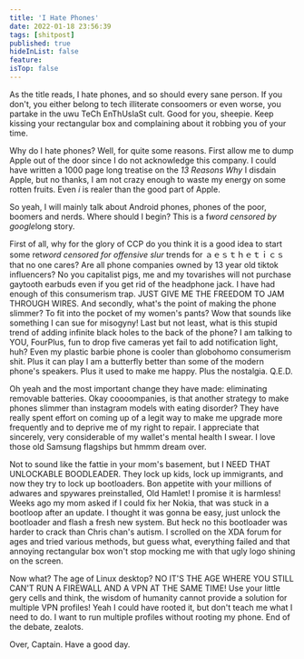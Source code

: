 ```yaml
---
title: 'I Hate Phones'
date: 2022-01-18 23:56:39
tags: [shitpost]
published: true
hideInList: false
feature: 
isTop: false
---
```

As the title reads, I hate phones, and so should every sane person. If you don't, you either belong to tech illiterate consoomers or even worse, you partake in the uwu TeCh EnThUsIaSt cult. Good for you, sheepie. Keep kissing your rectangular box and complaining about it robbing you of your time. 

Why do I hate phones? Well, for quite some reasons. First allow me to dump Apple out of the door since I do not acknowledge this company. I could have written a 1000 page long treatise on the *13 Reasons Why* I disdain Apple, but no thanks, I am not crazy enough to waste my energy on some rotten fruits. Even *i* is realer than the good part of Apple.

So yeah, I will mainly talk about Android phones, phones of the poor, boomers and nerds. Where should I begin? This is a f*word censored by google*long story. 

First of all, why for the glory of CCP do you think it is a good idea to start some ret*word censored for offensive slur* trends for ａｅｓｔｈｅｔｉｃｓ that no one cares? Are all phone companies owned by 13 year old tiktok influencers? No you capitalist pigs, me and my tovarishes will not purchase gaytooth earbuds even if you get rid of the headphone jack. I have had enough of this consumerism trap. JUST GIVE ME THE FREEDOM TO JAM THROUGH WIRES. And secondly, what's the point of making the phone slimmer? To fit into the pocket of my women's pants? Wow that sounds like something I can sue for misogyny! Last but not least, what is this stupid trend of adding infinite black holes to the back of the phone? I am talking to YOU, FourPlus, fun to drop five cameras yet fail to add notification light, huh? Even my plastic barbie phone is cooler than globohomo consumerism shit. Plus it can play I am a butterfly better than some of the modern phone's speakers. Plus it used to make me happy. Plus the nostalgia. Q.E.D.

Oh yeah and the most important change they have made: eliminating removable batteries. Okay coooompanies, is that another strategy to make phones slimmer than instagram models with eating disorder? They have really spent effort on coming up of a legit way to make me upgrade more frequently and to deprive me of my right to repair. I appreciate that sincerely, very considerable of my wallet's mental health I swear. I love those old Samsung flagships but hmmm dream over.

Not to sound like the fattie in your mom's basement, but I NEED THAT UNLOCKABLE BOODLEADER. They lock up kids, lock up immigrants, and now they try to lock up bootloaders. Bon appetite with your millions of adwares and spywares preinstalled, Old Hamlet! I promise it is harmless! Weeks ago my mom asked if I could fix her Nokia, that was stuck in a bootloop after an update. I thought it was gonna be easy, just unlock the bootloader and flash a fresh new system. But heck no this bootloader was harder to crack than Chris chan's autism. I scrolled on the XDA forum for ages and tried various methods, but guess what, everything failed and that annoying rectangular box won't stop mocking me with that ugly logo shining on the screen.

Now what? The age of Linux desktop? NO IT'S THE AGE WHERE YOU STILL CAN'T RUN A FIREWALL AND A VPN AT THE SAME TIME! Use your little gery cells and think, the wisdom of humanity cannot provide a solution for multiple VPN profiles! Yeah I could have rooted it, but don't teach me what I need to do. I want to run multiple profiles without rooting my phone. End of the debate, zealots.

Over, Captain. Have a good day. 



